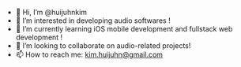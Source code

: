 - 👋 Hi, I’m @huijuhnkim
- 👀 I’m interested in developing audio softwares !
- 🌱 I’m currently learning iOS mobile development and fullstack web development !
- 💞️ I’m looking to collaborate on audio-related projects!
- 📫 How to reach me: kim.huijuhn@gmail.com
<!---
huijuhnkim/huijuhnkim is a ✨ special ✨ repository because its `README.md` (this file) appears on your GitHub profile.
You can click the Preview link to take a look at your changes.
--->

